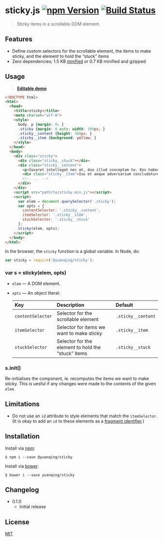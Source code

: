 # sticky.js [![npm Version](http://img.shields.io/npm/v/@yuanqing/sticky.svg?style=flat)](https://www.npmjs.com/package/@yuanqing/sticky) [![Build Status](https://img.shields.io/travis/yuanqing/sticky.svg?branch=master&style=flat)](https://travis-ci.org/yuanqing/sticky)

> Sticky items in a scrollable DOM element.

## Features

- Define custom selectors for the scrollable element, the items to make sticky, and the element to hold the &ldquo;stuck&rdquo; items
- Zero dependencies; 1.5 KB [minified](sticky.min.js) or 0.7 KB minified and gzipped

## Usage

> [**Editable demo**](http://jsfiddle.net/3ssst5u0/)

```html
<!DOCTYPE html>
<html>
  <head>
    <title>sticky</title>
    <meta charset="utf-8">
    <style>
      body, p {margin: 0; }
      .sticky {margin: 0 auto; width: 300px; }
      .sticky__content {height: 300px; }
      .sticky__item {background: yellow; }
    </style>
  </head>
  <body>
    <div class="sticky">
      <div class="sticky__stuck"></div>
      <div class="sticky__content">
        <p>Iuvaret intellegat nec at, duo illud conceptam te. Eos habeo omnium principes ne. Cu cum malis ludus equidem, mei nibh nobis ponderum ne, ei mea civibus adipisci. Clita invidunt definitiones duo in, est alii omnes gloriatur te. Mea utroque disputando an. Ne vidit euripidis omittantur per, sea ne iusto saperet, eu equidem maiorum denique vim. Sapientem abhorreant in eam, per ut nonumes accusata scribentur. Pro ea periculis posidonium, duo diceret constituam ea, consul putent cu nec.</p>
        <div class="sticky__item">Ius et aeque adversarium concludaturque eripuit denique et nam, ea mei impetus nominati.</div>
        <!-- ... -->
      </div>
    </div>
    <script src="path/to/sticky.min.js"></script>
    <script>
      var elem = document.querySelector('.sticky');
      var opts = {
        contentSelector: '.sticky__content',
        itemSelector: '.sticky__item',
        stuckSelector: '.sticky__stuck'
      };
      sticky(elem, opts);
    </script>
  </body>
</html>
```

In the browser, the `sticky` function is a global variable. In Node, do:

```js
var sticky = require('@yuanqing/sticky');
```

### var s = sticky(elem, opts)

- `elem` &mdash; A DOM element.

- `opts` &mdash; An object literal:

  Key | Description | Default
  :--|:--|:--
  `contentSelector` | Selector for the scrollable element | `.sticky__content`
  `itemSelector` | Selector for items we want to make sticky | `.sticky__item`
  `stuckSelector` | Selector for the element to hold the &ldquo;stuck&rdquo; items | `.sticky__stuck`

### s.init()

Re-initialises the component, ie. recomputes the items we want to make sticky. This is uesful if any changes were made to the contents of the given `elem`.

## Limitations

- Do not use an `id` attribute to style elements that match the `itemSelector`. (It is okay to add an `id` to these elements as a [fragment identifier](https://en.wikipedia.org/wiki/Fragment_identifier).)

## Installation

Install via [npm](https://www.npmjs.com):

```
$ npm i --save @yuanqing/sticky
```

Install via [bower](http://bower.io):

```
$ bower i --save yuanqing/sticky
```

## Changelog

- 0.1.0
  - Initial release

## License

[MIT](LICENSE)
